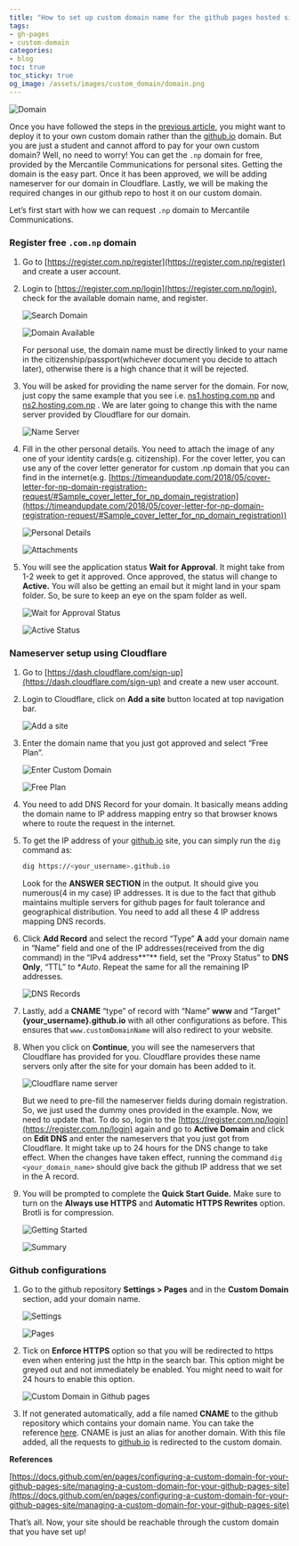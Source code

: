 ```yaml
---
title: "How to set up custom domain name for the github pages hosted site"
tags:
- gh-pages
- custom-domain
categories:
- blog
toc: true
toc_sticky: true
og_image: /assets/images/custom_domain/domain.png
---
```

![Domain](/assets/images/custom_domain/domain.png)

Once you have followed the steps in the [previous article](https://maharjanurmila.com.np/blog/set-up-blog-site/), you might want to deploy it to your own custom domain rather than the [github.io](http://github.io) domain. But you are just a student and cannot afford to pay for your own custom domain? Well, no need to worry! You can get the `.np` domain for free, provided by the Mercantile Communications for personal sites. Getting the domain is the easy part. Once it has been approved, we will be adding nameserver for our domain in Cloudflare. Lastly, we will be making the required changes in our github repo to host it on our custom domain.

Let’s first start with how we can request `.np` domain to Mercantile Communications.

### Register free `.com.np` domain

1. Go to [https://register.com.np/register](https://register.com.np/register) and create a user account.
2. Login to [https://register.com.np/login](https://register.com.np/login), check for the available domain name, and register. 
    
    ![Search Domain](/assets/images/custom_domain/Untitled.png)
    
    ![Domain Available](/assets/images/custom_domain/Untitled%201.png)
    
    For personal use, the domain name must be directly linked to your name in the citizenship/passport(whichever document you decide to attach later), otherwise there is a high chance that it will be rejected.
    
3. You will be asked for providing the name server for the domain. For now, just copy the same example that you see i.e. [ns1.hosting.com.np](http://ns1.hosting.com.np) and [ns2.hosting.com.np](http://ns2.hosting.com.np) . We are later going to change this with the name server provided by Cloudflare for our domain.
    
    ![Name Server](/assets/images/custom_domain/Untitled%202.png)
    
4. Fill in the other personal details. You need to attach the image of any one of your identity cards(e.g. citizenship). For the cover letter, you can use any of the cover letter generator for custom .np domain that you can find in the internet(e.g. [https://timeandupdate.com/2018/05/cover-letter-for-np-domain-registration-request/#Sample_cover_letter_for_np_domain_registration](https://timeandupdate.com/2018/05/cover-letter-for-np-domain-registration-request/#Sample_cover_letter_for_np_domain_registration))
    
    ![Personal Details](/assets/images/custom_domain/Untitled%203.png)
    
    ![Attachments](/assets/images/custom_domain/Untitled%204.png)
    
5. You will see the application status **Wait for Approval**. It might take from 1-2 week to get it approved. Once approved, the status will change to **Active.** You will also be getting an email but it might land in your spam folder. So, be sure to keep an eye on the spam folder as well.
    
    ![Wait for Approval Status](/assets/images/custom_domain/Untitled%205.png)
    
    ![Active Status](/assets/images/custom_domain/Untitled%206.png)
    

### Nameserver setup using Cloudflare

1. Go to [https://dash.cloudflare.com/sign-up](https://dash.cloudflare.com/sign-up) and create a new user account.
2. Login to Cloudflare, click on **Add a site** button located at top navigation bar.
    
    ![Add a site](/assets/images/custom_domain/Untitled%207.png)
    
3. Enter the domain name that you just got approved and select “Free Plan”.
    
    ![Enter Custom Domain](/assets/images/custom_domain/Untitled%208.png)
    
    ![Free Plan](/assets/images/custom_domain/Untitled%209.png)
    
4. You need to add DNS Record for your domain. It basically means adding the domain name to IP address mapping entry so that browser knows where to route the request in the internet.
5. To get the IP address of your [github.io](http://github.io) site, you can simply run the `dig` command as:
    
    ```bash
    dig https://<your_username>.github.io
    ```
    
    Look for the **ANSWER SECTION** in the output. It should give you numerous(4 in my case) IP addresses. It is due to the fact that github maintains multiple servers for github pages for fault tolerance and geographical distribution. You need to add all these 4 IP address mapping DNS records.
    
6. Click **Add Record** and select the record “Type” **A** add your domain name in “Name” field and one of the IP addresses(received from the dig command) in the “IPv4 address**”** field, set the “Proxy Status” to **DNS Only**, “TTL” to **Auto*. Repeat the same for all the remaining IP addresses. 
    
    ![DNS Records](/assets/images/custom_domain/Untitled%2010.png)
    
7. Lastly, add a **CNAME** “type” of record with “Name” **www** and “Target” **{your_username}.github.io** with all other configurations as before. This ensures that `www.customDomainName` will also redirect to your website.
8. When you click on **Continue**, you will see the nameservers that Cloudflare has provided for you. Cloudflare provides these name servers only after the site for your domain has been added to it. 
    
    ![Cloudflare name server](/assets/images/custom_domain/Untitled%2011.png)
    
    But we need to pre-fill the nameserver fields during domain registration. So, we just used the dummy ones provided in the example. Now, we need to update that. To do so, login to the [https://register.com.np/login](https://register.com.np/login) again and go to **Active Domain** and click on **Edit DNS** and enter the nameservers that you just got from Cloudflare. It might take up to 24 hours for the DNS change to take effect. When the changes have taken effect, running the command `dig <your_domain_name>` should give back the github IP address that we set in the A record.
    
9. You will be prompted to complete the **Quick Start Guide.** Make sure to turn on the **Always use HTTPS** and **Automatic HTTPS Rewrites** option. Brotli is for compression.
    
    ![Getting Started](/assets/images/custom_domain/Untitled%2012.png)
    
    ![Summary](/assets/images/custom_domain/Untitled%2013.png)
    

### Github configurations

1. Go to the github repository **Settings > Pages** and in the **Custom Domain** section, add your domain name. 
    
    ![Settings](/assets/images/custom_domain/Untitled%2014.png)
    
    ![Pages](/assets/images/custom_domain/Untitled%2015.png)
    
2. Tick on **Enforce HTTPS** option so that you will be redirected to https even when entering just the http in the search bar. This option might be greyed out and not immediately be enabled. You might need to wait for 24 hours to enable this option.
    
    ![Custom Domain in Github pages](/assets/images/custom_domain/Untitled%2016.png)
    
3. If not generated automatically, add a file named **CNAME** to the github repository which contains your domain name. You can take the reference [here](https://github.com/Urmila-m/my-blog/blob/gh-pages/CNAME). CNAME is just an alias for another domain. With this file added, all the requests to [github.io](http://github.io) is redirected to the custom domain. 

**References**

[https://docs.github.com/en/pages/configuring-a-custom-domain-for-your-github-pages-site/managing-a-custom-domain-for-your-github-pages-site](https://docs.github.com/en/pages/configuring-a-custom-domain-for-your-github-pages-site/managing-a-custom-domain-for-your-github-pages-site)

That’s all. Now, your site should be reachable through the custom domain that you have set up!
